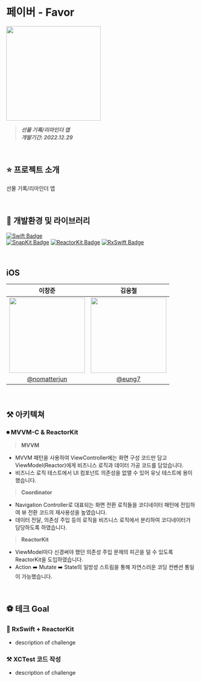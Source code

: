 
# 페이버 - Favor
<img height="250" src="https://via.placeholder.com/250"></img>
> **_선물 기록/리마인더 앱_** <br/>
> **_개발기간: 2022.12.29_**

<br/>

## ⭐️ 프로젝트 소개

선물 기록/리마인더 앱

<br/>

## 🔨 개발환경 및 라이브러리

[![Swift Badge](http://img.shields.io/badge/-5.7.1-555555?style=for-the-badge&label=Swift&labelColor=F54A2A&logo=swift&logoColor=white)]() <br/>
[![SnapKit Badge](http://img.shields.io/badge/-5.6.0-555555?style=for-the-badge&label=SnapKit&labelColor=4AA5b7&logoColor=white)]()
[![ReactorKit Badge](http://img.shields.io/badge/-3.2.0-555555?style=for-the-badge&label=ReactorKit&labelColor=5D8FDB&logoColor=white)]()
[![RxSwift Badge](http://img.shields.io/badge/-6.5.0-555555?style=for-the-badge&label=RxSwift&labelColor=EC5BB0&logoColor=white)]() <br/>

<br/>

## iOS

|이창준|김응철|
|:-:|:-:|
|<img src="https://avatars.githubusercontent.com/u/60438045?v=4" width=200>|<img src="https://avatars.githubusercontent.com/u/97531269?v=4" width=200>|
|[@nomatterjun](https://github.com/nomatterjun)|[@eung7](https://github.com/eung7)|

<br/>

## ⚒ 아키텍쳐 

### ⏺ MVVM-C & ReactorKit

> **MVVM**
- MVVM 패턴을 사용하여 ViewController에는 화면 구성 코드만 담고 ViewModel(Reactor)에게 비즈니스 로직과 데이터 가공 코드를 담았습니다.
- 비즈니스 로직 테스트에서 UI 컴포넌트 의존성을 없앨 수 있어 유닛 테스트에 용이했습니다.
> **Coordinator**
- Navigation Controller로 대표되는 화면 전환 로직들을 코디네이터 패턴에 전임하여 뷰 전환 코드의 재사용성을 높였습니다.
- 데이터 전달, 의존성 주입 등의 로직을 비즈니스 로직에서 분리하여 코디네이터가 담당하도록 하였습니다.
> **ReactorKit**
- ViewModel마다 신경써야 했던 의존성 주입 문제의 피곤을 덜 수 있도록 ReactorKit을 도입하였습니다.
- Action ➡️ Mutate ➡️ State의 일방성 스트림을 통해 자연스러운 코딩 컨벤션 통일이 가능했습니다.
<br/>

## ⚽ 테크 Goal

### 🔀 RxSwift + ReactorKit
- description of challenge
### ⚒️ XCTest 코드 작성
- description of challenge

<br/>
